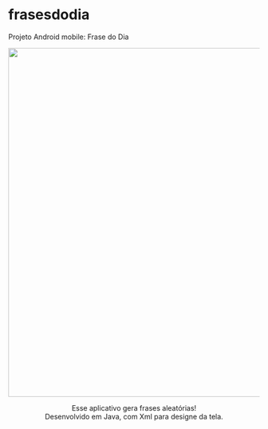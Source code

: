 # frasesdodia
Projeto Android mobile: Frase do Dia

<div align="center">
<img src="https://github.com/Paulo-Galego/frasesdodia/assets/36347510/9129d9a0-6c7a-4f8b-a4af-fc9e00c95da1.png" width="700px" />
</div>

<p align="center">
  Esse aplicativo gera frases aleatórias! <br />
  Desenvolvido em Java, com Xml para designe da tela. <br />
</p>
